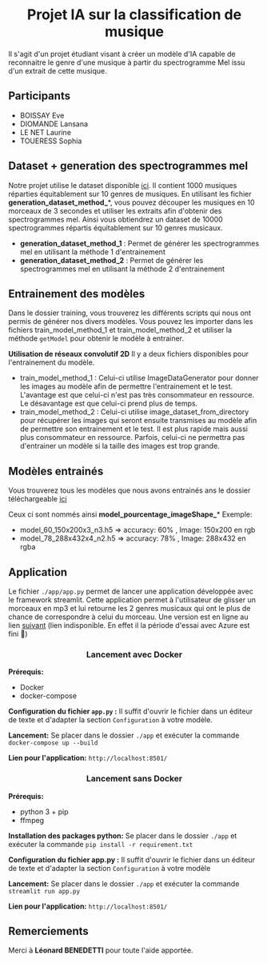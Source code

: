 # <div align="center"> Projet IA sur la classification de musique<div>

Il s'agit d'un projet étudiant visant à créer un modèle d'IA capable de reconnaitre le genre d'une musique à partir du spectrogramme Mel issu d'un extrait de cette musique.

## Participants
- BOISSAY Eve 
- DIOMANDE Lansana 
- LE NET Laurine
- TOUERESS Sophia

## Dataset + generation des spectrogrammes mel

Notre projet utilise le dataset disponible <a href="http://marsyas.info/downloads/datasets.html">ici</a>.
Il contient 1000 musiques réparties équitablement sur 10 genres de musiques. 
En utilisant les fichier **generation_dataset_method_***, ​vous pouvez découper les musiques en 10 morceaux de 3 secondes et utiliser les extraits afin d'obtenir des spectrogrammes mel. Ainsi vous obtiendrez un dataset de 10000 spectrogrammes répartis équitablement sur 10 genres musicaux.

- **generation_dataset_method_1** : Permet de générer les spectrogrammes mel en utilisant la méthode 1 d'entrainement
- **generation_dataset_method_2** :  Permet de générer les spectrogrammes mel en utilisant la méthode 2 d'entrainement


## Entrainement des modèles

Dans le dossier training, vous trouverez les différents scripts qui nous ont permis de générer nos divers modèles.
Vous pouvez les importer dans les fichiers train_model_method_1  et train_model_method_2 et utiliser la méthode `getModel` pour obtenir le modèle à entrainer.

**Utilisation de réseaux convolutif 2D**
Il y a deux fichiers disponibles pour l'entrainement du modèle. 
- train_model_method_1 : Celui-ci utilise ImageDataGenerator pour donner les images au modèle afin de permettre l'entrainement et le test. L'avantage est que celui-ci n'est pas très consommateur en ressource. Le désavantage est que celui-ci prend plus de temps.
- train_model_method_2 : Celui-ci utilise image_dataset_from_directory pour récupérer les images qui seront ensuite transmises au modèle afin de permettre son entrainement et le test. Il est plus rapide mais aussi plus consommateur en ressource. Parfois, celui-ci ne permettra pas d'entrainer un modèle si la taille des images est trop grande.

## Modèles entrainés

Vous trouverez tous les modèles que nous avons entrainés ans le dossier téléchargeable <a href="https://epfedu-my.sharepoint.com/:f:/g/personal/sophia_toueress_epfedu_fr/ElRh2dUkGFxCqNUjD4BI4ScB2_50YIQnO45ahe8ZMForvg?e=55gSZ4"> ici </a> 

Ceux ci sont nommés ainsi **model_pourcentage_imageShape_***
Exemple:
- model_60_150x200x3_n3.h5 => accuracy: 60% , Image: 150x200 en rgb
- model_78_288x432x4_n2.h5 => accuracy: 78% , Image: 288x432 en rgba

## Application
Le fichier `./app/app.py` permet de lancer une application développée avec le framework streamlit. Cette application permet à l'utilisateur de glisser un morceaux en mp3 et lui retourne les 2 genres musicaux qui ont le plus de chance de correspondre à celui du morceau. Une version est en ligne au lien <a href="http://music-classif.partage2passion.fr/">suivant</a> (lien indisponible. En effet il la période d'essai avec Azure est fini 🙂)

### <div align="center"> Lancement avec Docker <div>

**Prérequis:**
- Docker 
- docker-compose

**Configuration du fichier `app.py` :**
Il suffit d'ouvrir le fichier dans un éditeur de texte et d'adapter la section `Configuration` à votre modèle.

**Lancement:** Se placer dans le dossier `./app` et exécuter la commande `docker-compose up --build`


**Lien pour l'application:** `http://localhost:8501/`

### <div align="center"> Lancement sans Docker <div>

**Prérequis:**
- python 3 + pip
- ffmpeg

**Installation des packages python:**
 Se placer dans le dossier `./app` et exécuter la commande `pip install -r requirement.txt`

**Configuration du fichier app.py :**
Il suffit d'ouvrir le fichier dans un éditeur de texte et d'adapter la section `Configuration` à votre modèle

**Lancement:** Se placer dans le dossier `./app` et exécuter la commande `streamlit run app.py`


**Lien pour l'application:** `http://localhost:8501/`


## Remerciements

Merci à **Léonard BENEDETTI** pour toute l'aide apportée.
